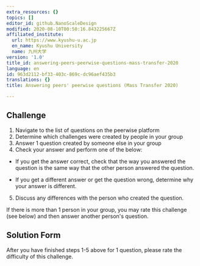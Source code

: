 ```yaml
---
extra_resources: {}
topics: []
editor_id: github.NanoScaleDesign
modified: 2020-08-10T00:50:16.843225667Z
affiliated_institute:
  url: https://www.kyushu-u.ac.jp
  en_name: Kyushu University
  name: 九州大学
version: '1.0'
title_id: answering-peers-peerwise-questions-mass-transfer-2020
language: en
id: 963d2112-bf33-403c-869c-dc96aef435b3
translations: {}
title: Answering peers' peerwise questions (Mass Transfer 2020)

---
```


## Challenge
1. Navigate to the list of questions on the peerwise platform
2. Determine which challenges were created by people in your group
3. Answer 1 question created by someone else in your group
4. Check your answer and perform one of the below:

- If you get the answer correct, check that the way you answered the question is the same way that the other person answered the question.

- If you get a different answer or get the question wrong, determine why your answer is different.

5. Discuss any differences with the person who created the question.

If there is more than 1 person in your group, you may rate this challenge (see below) and then answer another person's question.

## Solution Form
After you have finished steps 1-5 above for 1 question, please rate the difficulty of this challenge.